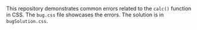 This repository demonstrates common errors related to the `calc()` function in CSS. The `bug.css` file showcases the errors. The solution is in `bugSolution.css`.